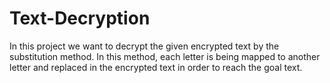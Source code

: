 # Text-Decryption
In this project we want to decrypt the
given encrypted text by the substitution method. In this
method, each letter is being mapped to another letter and
replaced in the encrypted text in order to reach the goal text.
